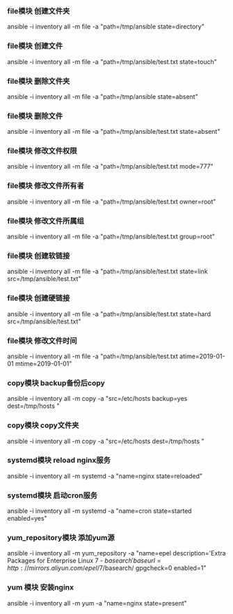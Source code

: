 ### file模块 创建文件夹
ansible -i inventory all -m file -a "path=/tmp/ansible state=directory"
### file模块 创建文件
ansible -i inventory all -m file -a "path=/tmp/ansible/test.txt state=touch"
### file模块 删除文件夹
ansible -i inventory all -m file -a "path=/tmp/ansible state=absent"
### file模块 删除文件
ansible -i inventory all -m file -a "path=/tmp/ansible/test.txt state=absent"
### file模块 修改文件权限
ansible -i inventory all -m file -a "path=/tmp/ansible/test.txt mode=777"
### file模块 修改文件所有者
ansible -i inventory all -m file -a "path=/tmp/ansible/test.txt owner=root"
### file模块 修改文件所属组
ansible -i inventory all -m file -a "path=/tmp/ansible/test.txt group=root"
### file模块 创建软链接
ansible -i inventory all -m file -a "path=/tmp/ansible/test.txt state=link src=/tmp/ansible/test.txt"
### file模块 创建硬链接
ansible -i inventory all -m file -a "path=/tmp/ansible/test.txt state=hard src=/tmp/ansible/test.txt"
### file模块 修改文件时间
ansible -i inventory all -m file -a "path=/tmp/ansible/test.txt atime=2019-01-01 mtime=2019-01-01"

### copy模块 backup备份后copy
ansible -i inventory all -m copy -a "src=/etc/hosts backup=yes dest=/tmp/hosts  " 
### copy模块 copy文件夹
ansible -i inventory all -m copy -a "src=/etc/hosts dest=/tmp/hosts  "
### systemd模块 reload nginx服务
ansible -i inventory all -m systemd -a "name=nginx state=reloaded"

### systemd模块 启动cron服务
ansible -i inventory all -m systemd -a "name=cron state=started enabled=yes"

### yum_repository模块 添加yum源
ansible -i inventory all -m yum_repository -a "name=epel description='Extra Packages for Enterprise Linux 7 - $basearch' baseurl=http://mirrors.aliyun.com/epel/7/$basearch/ gpgcheck=0 enabled=1"
### yum 模块 安装nginx
ansible -i inventory all -m yum -a "name=nginx state=present"